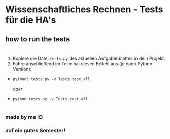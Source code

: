 # Wissenschaftliches Rechnen - Tests für die HA's



## how to run the tests
#
1. Kopiere die Datei `tests.py` des aktuellen Aufgabenblattes in dein Projekt.
2. Führe anschließend im Terminal diesen Befehl aus (je nach Python-Version):


-   ```shell
    python3 tests.py -v Tests.test_all
    ```
    _oder_

-   ```shell
    python tests.py -v Tests.test_all
    ```
#
### made by me :D

### auf ein gutes Semester!